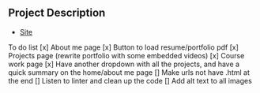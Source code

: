 ## Project Description

* [Site](https://mattigen.github.io)


To do list
[x] About me page
[x] Button to load resume/portfolio pdf
[x] Projects page (rewrite portfolio with some embedded videos)
[x] Course work page
[x] Have another dropdown with all the projects, and have a quick summary on the home/about me page
[] Make urls not have .html at the end
[] Listen to linter and clean up the code
[] Add alt text to all images